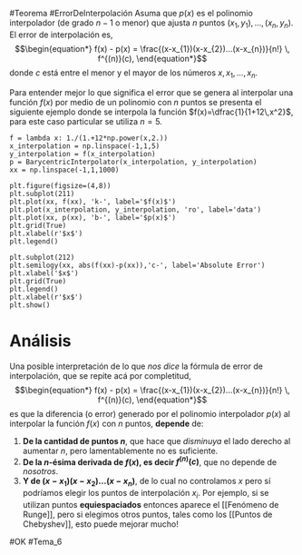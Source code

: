 #Teorema #ErrorDeInterpolación
	    Asuma que $p(x)$ es el polinomio interpolador (de grado $n-1$ o menor) que ajusta $n$ puntos $(x_{1}, y_{1}), \dots, (x_{n}, y_{n})$.  El error de interpolación es,
        $$\begin{equation*}
            f(x) - p(x) = \frac{(x-x_{1})(x-x_{2})...(x-x_{n})}{n!} \, f^{(n)}(c),
	\end{equation*}$$donde $c$ está entre el menor y el mayor de los números $x, x_{1}, ... , x_{n}$.

Para entender mejor lo que significa el error que se genera al interpolar una función $f(x)$ por medio de un polinomio con $n$ puntos se presenta el siguiente ejemplo donde se interpola la función $f(x)=\dfrac{1}{1+12\,x^2}$, para este caso particular se utiliza $n=5$.

```run-python
f = lambda x: 1./(1.+12*np.power(x,2.))
x_interpolation = np.linspace(-1,1,5)
y_interpolation = f(x_interpolation)
p = BarycentricInterpolator(x_interpolation, y_interpolation)
xx = np.linspace(-1,1,1000)

plt.figure(figsize=(4,8))
plt.subplot(211)
plt.plot(xx, f(xx), 'k-', label='$f(x)$')
plt.plot(x_interpolation, y_interpolation, 'ro', label='data')
plt.plot(xx, p(xx), 'b-', label='$p(x)$')
plt.grid(True)
plt.xlabel(r'$x$')
plt.legend()

plt.subplot(212)
plt.semilogy(xx, abs(f(xx)-p(xx)),'c-', label='Absolute Error')
plt.xlabel('$x$')
plt.grid(True)
plt.legend()
plt.xlabel(r'$x$')
plt.show()
```

# Análisis

Una posible interpretación de lo que _nos dice_ la fórmula de error de interpolación, que se repite acá por completitud, $$\begin{equation*}
	f(x) - p(x) = \frac{(x-x_{1})(x-x_{2})...(x-x_{n})}{n!} \, f^{(n)}(c),
\end{equation*}$$ es que la diferencia (o error) generado por el polinomio interpolador $p(x)$ al interpolar la función $f(x)$ con $n$ puntos, **depende** de:
1. **De la cantidad de puntos $n$**, que hace que _disminuya_ el lado derecho al aumentar $n$, pero lamentablemente no es suficiente.
2. **De la $n$-ésima derivada de $f(x)$, es decir $f^{(n)}(c)$**, que no depende de _nosotros_.
3. **Y de $(x-x_{1})(x-x_{2})...(x-x_{n})$**, de lo cual no controlamos $x$ pero sí podríamos elegir los puntos de interpolación $x_i$. Por ejemplo, si se utilizan puntos **equiespaciados** entonces aparece el [[Fenómeno de Runge]], pero si elegimos otros puntos, tales como los [[Puntos de Chebyshev]], esto puede mejorar mucho!

#OK 
#Tema_6